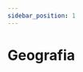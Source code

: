 ```yaml
---
sidebar_position: 1
---
```


# Geografia


<!-- - [Laboratório de Biologia](laboratorio_de_biologia)
- [Laboratório de Computação Aplicada](laboratorio_de_computacao_aplicada)
- [Laboratório de Física](laboratorio_de_fisica)
- [Laboratório de Informatica A](laboratorio_de_informatica_a)
- [Laboratório de Informatica B](laboratorio_de_informatica_b)
- [Laboratório de Química](laboratorio_de_quimica)
- [Sala 3-1](sala_3-1)
- [Sala 5](sala_5) -->